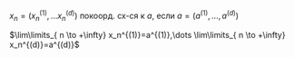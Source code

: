 $x_{n}=(x_{n}^{(1)},\dots x_{n}^{(d)})$ покоорд. сх-ся к $a$, если
$a=(a^{(1)},\dots, a^{(d)})$

$\lim\limits_{ n \to +\infty} x_n^{(1)}=a^{(1)},\dots \lim\limits_{ n \to +\infty} x_n^{(d)}=a^{(d)}$


